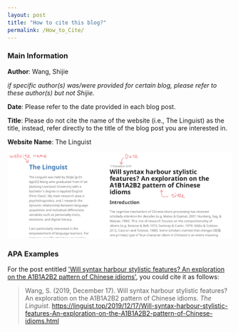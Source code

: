 ```yaml
---
layout: post
title: "How to cite this blog?"
permalink: /How_to_Cite/
---
```

### Main Information

**Author**: Wang, Shijie

*if specific author(s) was/were provided for certain blog, please refer to these author(s) but not Shijie.*

**Date**: Please refer to the date provided in each blog post.

**Title**: Please do not cite the name of the website (i.e., The Linguist) as the title, instead, refer directly to the title of the blog post you are interested in.

**Website Name**: The Linguist

![](/citepic.png)

### APA Examples

For the post entitled ['Will syntax harbour stylistic features? An exploration on the A1B1A2B2 pattern of Chinese idioms'](https://linguist.top/2019/12/17/Will-syntax-harbour-stylistic-features-An-exploration-on-the-A1B1A2B2-pattern-of-Chinese-idioms.html), you could cite it as follows:

>Wang, S. (2019, December 17). Will syntax harbour stylistic features? An exploration on the A1B1A2B2 pattern of Chinese idioms. *The Linguist*. https://linguist.top/2019/12/17/Will-syntax-harbour-stylistic-features-An-exploration-on-the-A1B1A2B2-pattern-of-Chinese-idioms.html
